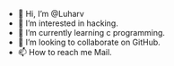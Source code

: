 - 👋 Hi, I’m @Luharv
- 👀 I’m interested in hacking.
- 🌱 I’m currently learning c programming. 
- 💞️ I’m looking to collaborate on GitHub.
- 📫 How to reach me Mail. 

<!---
Luharv/Luharv is a ✨ special ✨ repository because its `README.md` (this file) appears on your GitHub profile.
You can click the Preview link to take a look at your changes.
--->
